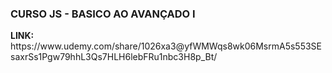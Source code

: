 ### CURSO JS - BASICO AO AVANÇADO I
<p> <b>LINK:</b> https://www.udemy.com/share/1026xa3@yfWMWqs8wk06MsrmA5s553SEsaxrSs1Pgw79hhL3Qs7HLH6lebFRu1nbc3H8p_Bt/ </P>